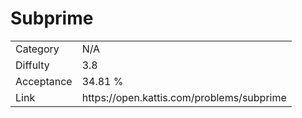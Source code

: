 # Subprime

<table>
    <tr>
        <td>Category</td>
        <td>N/A</td>
    </tr>
    <tr>
        <td>Diffulty</td>
        <td>3.8</td>
    </tr>
    <tr>
        <td>Acceptance</td>
        <td>34.81 %</td>
    </tr>
    <tr>
        <td>Link</td>
        <td>https://open.kattis.com/problems/subprime</td>
    </tr>
</table>